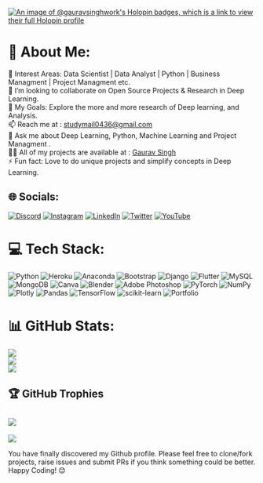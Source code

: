 
[![An image of @gauravsinghwork's Holopin badges, which is a link to view their full Holopin profile](https://holopin.me/gauravsinghwork)](https://holopin.io/@gauravsinghwork)

# 💫 About Me:
🌱 Interest Areas: Data Scientist | Data Analyst | Python | Business Managment | Project Managment etc.<br>👯 I’m looking to collaborate on Open Source Projects & Research in Deep Learning.<br>🥅 My Goals: Explore the more and more research of  Deep learning, and Analysis.<br>📫 Reach me at : studymail0436@gmail.com<br>💬 Ask me about Deep Learning, Python, Machine Learning and Project Managment .<br>👨‍💻 All of my projects are available at : [Gaurav Singh](https://gauravsingh.site)<br>⚡ Fun fact: Love to do unique projects and simplify concepts in Deep Learning.<br>


## 🌐 Socials:
[![Discord](https://img.shields.io/badge/Discord-%237289DA.svg?logo=discord&logoColor=white)](https://discord.gg/https://discord.com/invite/dtH89xMv5E) [![Instagram](https://img.shields.io/badge/Instagram-%23E4405F.svg?logo=Instagram&logoColor=white)](https://instagram.com/mgaurav17) [![LinkedIn](https://img.shields.io/badge/LinkedIn-%230077B5.svg?logo=linkedin&logoColor=white)](https://linkedin.com/in/gauravsingh2112) [![Twitter](https://img.shields.io/badge/Twitter-%231DA1F2.svg?logo=Twitter&logoColor=white)](https://twitter.com/gauravsingh2114) [![YouTube](https://img.shields.io/badge/YouTube-%23FF0000.svg?logo=YouTube&logoColor=white)](https://youtube.com/@mvenmtech) 

# 💻 Tech Stack:
![Python](https://img.shields.io/badge/python-3670A0?style=for-the-badge&logo=python&logoColor=ffdd54) ![Heroku](https://img.shields.io/badge/heroku-%23430098.svg?style=for-the-badge&logo=heroku&logoColor=white) ![Anaconda](https://img.shields.io/badge/Anaconda-%2344A833.svg?style=for-the-badge&logo=anaconda&logoColor=white) ![Bootstrap](https://img.shields.io/badge/bootstrap-%23563D7C.svg?style=for-the-badge&logo=bootstrap&logoColor=white) ![Django](https://img.shields.io/badge/django-%23092E20.svg?style=for-the-badge&logo=django&logoColor=white) ![Flutter](https://img.shields.io/badge/Flutter-%2302569B.svg?style=for-the-badge&logo=Flutter&logoColor=white) ![MySQL](https://img.shields.io/badge/mysql-%2300f.svg?style=for-the-badge&logo=mysql&logoColor=white) ![MongoDB](https://img.shields.io/badge/MongoDB-%234ea94b.svg?style=for-the-badge&logo=mongodb&logoColor=white) ![Canva](https://img.shields.io/badge/Canva-%2300C4CC.svg?style=for-the-badge&logo=Canva&logoColor=white) ![Blender](https://img.shields.io/badge/blender-%23F5792A.svg?style=for-the-badge&logo=blender&logoColor=white) ![Adobe Photoshop](https://img.shields.io/badge/adobephotoshop-%2331A8FF.svg?style=for-the-badge&logo=adobephotoshop&logoColor=white) ![PyTorch](https://img.shields.io/badge/PyTorch-%23EE4C2C.svg?style=for-the-badge&logo=PyTorch&logoColor=white) ![NumPy](https://img.shields.io/badge/numpy-%23013243.svg?style=for-the-badge&logo=numpy&logoColor=white) ![Plotly](https://img.shields.io/badge/Plotly-%233F4F75.svg?style=for-the-badge&logo=plotly&logoColor=white) ![Pandas](https://img.shields.io/badge/pandas-%23150458.svg?style=for-the-badge&logo=pandas&logoColor=white) ![TensorFlow](https://img.shields.io/badge/TensorFlow-%23FF6F00.svg?style=for-the-badge&logo=TensorFlow&logoColor=white) ![scikit-learn](https://img.shields.io/badge/scikit--learn-%23F7931E.svg?style=for-the-badge&logo=scikit-learn&logoColor=white) ![Portfolio](https://img.shields.io/badge/Portfolio-%23000000.svg?style=for-the-badge&logo=firefox&logoColor=#FF7139)
# 📊 GitHub Stats:
![](https://github-readme-stats.vercel.app/api?username=Gauravsingh-work&theme=midnight-purple&hide_border=false&include_all_commits=true&count_private=true)<br/>
![](https://github-readme-streak-stats.herokuapp.com/?user=Gauravsingh-work&theme=midnight-purple&hide_border=false)<br/>
![](https://github-readme-stats.vercel.app/api/top-langs/?username=Gauravsingh-work&theme=midnight-purple&hide_border=false&include_all_commits=true&count_private=true&layout=compact)

## 🏆 GitHub Trophies
![](https://github-profile-trophy.vercel.app/?username=Gauravsingh-work&theme=discord&no-frame=false&no-bg=false&margin-w=4)
---
[![](https://visitcount.itsvg.in/api?id=Gauravsingh-work&icon=2&color=6)](https://visitcount.itsvg.in)

You have finally discovered my Github profile. 
Please feel free to clone/fork projects, raise issues and submit PRs if you think something could be better.
Happy Coding! 😊

<!-- Proudly created with GPRM ( https://gprm.itsvg.in ) -->
